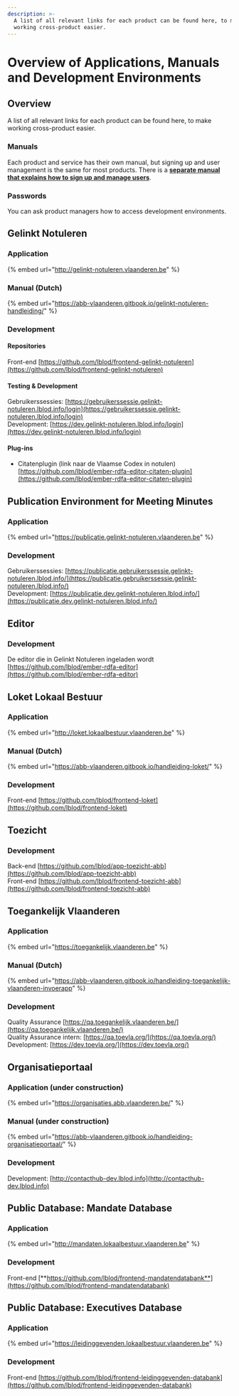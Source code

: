 ```yaml
---
description: >-
  A list of all relevant links for each product can be found here, to make
  working cross-product easier.
---
```


# Overview of Applications, Manuals and Development Environments

## Overview

A list of all relevant links for each product can be found here, to make working cross-product easier.

### Manuals

Each product and service has their own manual, but signing up and user management is the same for most products. There is a [**separate manual that explains how to sign up and manage users**](access-products-and-services-via-gebruikersbeheer-vlaanderen/).

### Passwords

You can ask product managers how to access development environments.

## Gelinkt Notuleren

### Application

{% embed url="http://gelinkt-notuleren.vlaanderen.be" %}

### Manual \(Dutch\)

{% embed url="https://abb-vlaanderen.gitbook.io/gelinkt-notuleren-handleiding/" %}

### Development

#### Repositories

Front-end [https://github.com/lblod/frontend-gelinkt-notuleren](https://github.com/lblod/frontend-gelinkt-notuleren)

#### Testing & Development

Gebruikerssessies: [https://gebruikerssessie.gelinkt-notuleren.lblod.info/login](https://gebruikerssessie.gelinkt-notuleren.lblod.info/login)  
Development: [https://dev.gelinkt-notuleren.lblod.info/login](https://dev.gelinkt-notuleren.lblod.info/login)

#### **Plug-ins**

* Citatenplugin \(link naar de Vlaamse Codex in notulen\) [https://github.com/lblod/ember-rdfa-editor-citaten-plugin](https://github.com/lblod/ember-rdfa-editor-citaten-plugin) 

## Publication Environment for Meeting Minutes

### Application

{% embed url="https://publicatie.gelinkt-notuleren.vlaanderen.be" %}

### Development

Gebruikerssessies: [https://publicatie.gebruikerssessie.gelinkt-notuleren.lblod.info/](https://publicatie.gebruikerssessie.gelinkt-notuleren.lblod.info/)  
Development: [https://publicatie.dev.gelinkt-notuleren.lblod.info/](https://publicatie.dev.gelinkt-notuleren.lblod.info/)

## Editor

### Development

De editor die in Gelinkt Notuleren ingeladen wordt [https://github.com/lblod/ember-rdfa-editor](https://github.com/lblod/ember-rdfa-editor)

## Loket Lokaal Bestuur

### Application

{% embed url="http://loket.lokaalbestuur.vlaanderen.be" %}

### Manual \(Dutch\)

{% embed url="https://abb-vlaanderen.gitbook.io/handleiding-loket/" %}

### Development

Front-end [https://github.com/lblod/frontend-loket](https://github.com/lblod/frontend-loket) 

## **Toezicht**

### Development

Back-end [https://github.com/lblod/app-toezicht-abb](https://github.com/lblod/app-toezicht-abb)  
Front-end [https://github.com/lblod/frontend-toezicht-abb](https://github.com/lblod/frontend-toezicht-abb) 

## Toegankelijk Vlaanderen

### Application

{% embed url="https://toegankelijk.vlaanderen.be" %}

### Manual \(Dutch\)

{% embed url="https://abb-vlaanderen.gitbook.io/handleiding-toegankelijk-vlaanderen-invoerapp" %}

### Development

Quality Assurance [https://qa.toegankelijk.vlaanderen.be/](https://qa.toegankelijk.vlaanderen.be/)  
Quality Assurance intern: [https://qa.toevla.org/](https://qa.toevla.org/)  
Development: [https://dev.toevla.org/](https://dev.toevla.org/)

## Organisatieportaal

### Application \(under construction\)

{% embed url="https://organisaties.abb.vlaanderen.be/" %}

### Manual \(under construction\)

{% embed url="https://abb-vlaanderen.gitbook.io/handleiding-organisatieportaal/" %}

### Development

Development: [http://contacthub-dev.lblod.info](http://contacthub-dev.lblod.info)

## **Public Database:** Mandate Database

### **Application**

{% embed url="http://mandaten.lokaalbestuur.vlaanderen.be" %}

### Development

Front-end [**https://github.com/lblod/frontend-mandatendatabank**](https://github.com/lblod/frontend-mandatendatabank)

## **Public Database: Executives Database**

### **Application**

{% embed url="https://leidinggevenden.lokaalbestuur.vlaanderen.be" %}

### Development

Front-end [https://github.com/lblod/frontend-leidinggevenden-databank](https://github.com/lblod/frontend-leidinggevenden-databank) 

